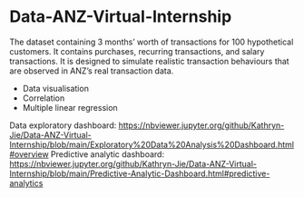# Data-ANZ-Virtual-Internship

The dataset containing 3 months’ worth of transactions for 100 hypothetical customers. It contains purchases, recurring transactions, and salary transactions. It is designed to simulate realistic transaction behaviours that are observed in ANZ’s real transaction data.

- Data visualisation
- Correlation
- Multiple linear regression

Data exploratory dashboard: https://nbviewer.jupyter.org/github/Kathryn-Jie/Data-ANZ-Virtual-Internship/blob/main/Exploratory%20Data%20Analysis%20Dashboard.html#overview
Predictive analytic dashboard: https://nbviewer.jupyter.org/github/Kathryn-Jie/Data-ANZ-Virtual-Internship/blob/main/Predictive-Analytic-Dashboard.html#predictive-analytics
